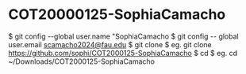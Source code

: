 # COT20000125-SophiaCamacho
$ git config --global user.name "SophiaCamacho
$ git config -- global user.email scamacho2024@fau.edu
$ git clone <repository-url>
$ eg. git clone https://github.com/sophi/COT2000125-SophiaCamacho
$ cd <repository-name>
$ eg. cd ~/Downloads/COT2000125-SophiaCamacho

